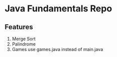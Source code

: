 # Java Fundamentals Repo

## Features
1. Merge Sort
2. Palindrome
3. Games
    use games.java instead of main.java